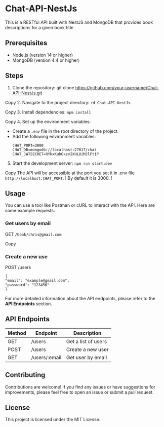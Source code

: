 # Chat-API-NestJs

This is a RESTful API built with NestJS and MongoDB that provides book descriptions for a given book title.

## Prerequisites

- Node.js (version 14 or higher)
- MongoDB (version 4.4 or higher)

## Steps

1. Clone the repository:
git clone https://github.com/your-username/Chat-API-NestJs.git


Copy
2. Navigate to the project directory:
`cd Chat-API-NestJs`


Copy
3. Install dependencies:
`npm install`

Copy
4. Set up the environment variables:
- Create a `.env` file in the root directory of the project.
- Add the following environment variables:
  ```
  CHAT_PORT=3000
  CHAT_DB=mongodb://localhost:27017/chat
  CHAT_JWTSECRET=RYkxKuhGkzvIXHLUiMJlFt1P
  ```
5. Start the development server:
`npm run start:dev`


Copy
The API will be accessible at the port you set it in .env file `http://localhost:CHAT_PORT`.
! By default it is 3000. !

## Usage

You can use a tool like Postman or cURL to interact with the API. Here are some example requests:

### Get users by email

GET `/book/chris@gmail.com`


Copy

### Create a new use

POST /users
```
{
"email": "example@gmail.com",
"password": "123456"
}
```


For more detailed information about the API endpoints, please refer to the **API Endpoints** section.

## API Endpoints

| Method | Endpoint   | Description                     |
| ------ | ---------- | ------------------------------- |
| GET    | /users     | Get a list of users             |
| POST   | /users     | Create a new user               |
| GET    | /users/:email| Get user by email             |

## Contributing

Contributions are welcome! If you find any issues or have suggestions for improvements, please feel free to open an issue or submit a pull request.

## License

This project is licensed under the MIT License.
